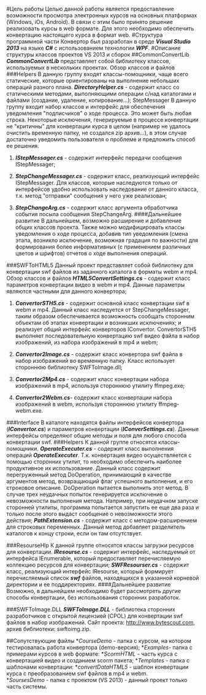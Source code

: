 #Цель работы
Целью данной работы является предоставление возможности просмотра электронных курсов на основных платформах (Windows, iOs, Android). В связи с этим было принято решение реализовать курсы в web формате. Для этого необходимо обеспечить конвертацию настоящего курса в формат web. 
#Структура программной части
Конвертор был разработан в среде ***Visual Studio 2013*** на языке ***C#*** с использованием технологии ***WPF***. 
#Описание структуры классов проектов VS 2013 и сборок
##CommonConvertLib
***CommonConvertLib*** представляет собой библиотеку классов, используемых в нескольких проектах.
Обзор классов и файлов
###Helpers
В данную группу входят классы-помощники, чаще всего статические, которые ориентированы на выполнение небольших операций разного плана.
***DirectoryHelper.cs*** - содержит класс со статическими методами, выполняющими операции с/над каталогами и файлами (создание, удаление, копирование...);
StepMessager
В данную группу входит набор классов и интерфейс для обеспечения уведомления "подписчиков" о ходе процесса. Это может быть любая строка. Некоторые исключения, генерируемые в процессе конвертации не "критичны" для конвертации курса в целом (например не удалось очистить временную папку, не создался zip архив...), в этом случае достаточно уведомить пользователя о проблеме и предложить способ ее решения.

1.	***IStepMessager.cs*** - содержит интерфейс передачи сообщения IStepMessager;

2.	***StepChangeMessager.cs*** - содержит класс, реализующий интерфейс IStepMessager. Для классов, которые наследуются только от интерфейсов удобно использовать наследование от данного класса, т.к. метод "отправки" сообщения у него уже реализован;

3.	***StepChangeArg.cs*** - содержит класс аргумента обработчика события посыла сообщения StepChangeArg.
####Дальнейшее развитие
В дальнейшем, возможно расширение и добавление общих классов проекта. Также можно модифицировать классы уведомления о ходе процесса, добавив тип уведомления (смена этапа, возникло исключение, возможная градация по важности) для формирования более информативных (с применением различных цветов и шрифтов) отчетов о ходе выполнения операций. 

###SWFToHTML5
Данный проект представляет собой библиотеку для конвертации swf файлов из заданного каталога в форматы webm и mp4.
Обзор классов и файлов
***HTML5ConvertSettings.cs*** - содержит класс параметров конвертации видео в webm и mp4. Данные параметры являются частными для данного конвертора;

1.	***ConvertorSTH5.cs*** - содержит основной класс конвертации swf в webm и mp4. Данный класс наследуется от StepChangeMessager, таким образом обеспечивается возможность сообщать сторонним объектам об этапах конвертации и возникших исключениях; и реализует общий интерфейс конверторов IConvertor. ConvertorSTH5 выполняет последовательную конвертацию swf видео файла в набор изображений, из набора изображений в mp4 и webm;

2.	***Convertor2Image.cs*** - содержит класс конвертора swf файла в набор изображений во временную папку. Класс использует стороннюю библиотеку SWFToImage.dll;

3.	***Convertor2Mp4.cs*** - содержит класс конвертации набора изображений в mp4, используя стороннюю утилиту ffmpeg.exe;

4.	***Convertor2Webm.cs***- содержит класс конвертации набора изображений в webm, используя стороннюю утилиту ffmpeg-webm.exe.

###Interface
В каталоге находятся файлы интерфейсов конвертора  (***IConvertor.cs***) и параметров конвертации (***IConverSettings.cs***).  Данные интерфейсы определяют общие методы и поля для любого способа конвертации swf.
###Helpers
К данной группе относятся классы-помощники.
***OperateExecuter.cs*** - содержит класс выполнения операций ***OperateExecuter***. Т.к. конвертация видео осуществляется с помощью сторонних утилит, то необходимо обеспечить наиболее продуктивное их использование. Данный класс содержит перегруженный метод DoOperation, принимающий в качестве аргументов метод, возвращающий флаг успешного выполнения, и его строковое описание. DoOperation пытается выполнить этот метод. В случае трех неудачных попыток генерируется исключение о невозможности выполнения метода. Например, при неудачном запуске сторонней утилиты, программа попытается запустить ее еще два раза и  только после этого выдаст сообщение о невозможности этого действия; 
***PathExtension.cs*** - содержит класс с методом-расширением для строковых переменных. Данный метод добавляет разделитель каталогов к концу строки, если он там отсутствует.

###ResourseHlp
К данной группе относятся классы загрузки ресурсов для конвертации.
***IResourse.cs*** - содержит интерфейс, наследуемый от интерфейса IEnumerable, который предоставляет перечисляемую коллекцию ресурсов для конвертации;
***SWFResourser.cs*** - содержит класс, реализующий интерфейс IResourse, который формирует перечисляемый список ***swf*** файлов, находящихся в указанной корневой директории и ее поддиректориях.
####Дальнейшее развитие
Возможно, в дальнейшем необходимо будет рассмотреть другие способы конвертации, без использования сторонних разработок.


###SWFToImage.DLL
***SWFToImage.DLL*** - библиотека сторонних разработчиков с открытой лицензией (CPOL) для конвертации swf файлов в набор изображений. Сайт проекта: http://www.bytescout.com, архив библиотеки: swftoimg.zip.

  
##Сопутствующие файлы
**CourseDemo* - папка с курсом, на котором тестировалась работа конвертора (demo-версия);
**Examples*- папка с примерами курсов в web формате:
		**ScormHTML* - часть курса с конвертацией видео и созданием scorm 			пакета;
**Templates* - папка с шаблонами конвертации:
		**convertDataHTML5* - шаблон конвертации курса с преобразованием 			swf  файлов в mp4 и webm.		
**SoursesDemo* - папка с проектом (VS 2013) - данный проект только часть системы.

